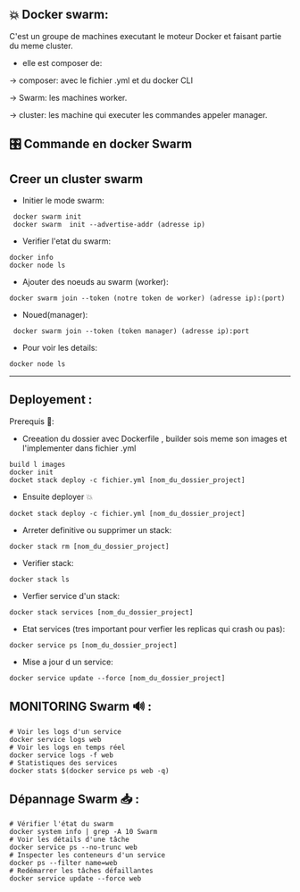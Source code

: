 ## 💥 Docker swarm:  


C'est un groupe de machines executant le moteur Docker et faisant partie du meme cluster.

- elle est composer de:

-> composer: avec le fichier .yml et du docker CLI

-> Swarm: les machines worker. 

-> cluster: les machine qui executer les commandes appeler manager.

## 🎛️ Commande en docker Swarm  
## Creer un cluster swarm 
- Initier le mode swarm:
```
 docker swarm init  
 docker swarm  init --advertise-addr (adresse ip)
```

- Verifier l'etat du swarm:
```
docker info 
docker node ls
```

- Ajouter des noeuds au swarm (worker):  
```
docker swarm join --token (notre token de worker) (adresse ip):(port)
```
- Noued(manager):  
```
 docker swarm join --token (token manager) (adresse ip):port
```
- Pour voir les details:  
 ```
docker node ls
```
<hr>

## Deployement  :
 Prerequis 🛄:
 - Creeation du dossier avec Dockerfile , builder sois meme son images et l'implementer dans fichier .yml
```
build l images
docker init
docket stack deploy -c fichier.yml [nom_du_dossier_project]
```
- Ensuite deployer 💥
```
docket stack deploy -c fichier.yml [nom_du_dossier_project]
```
- Arreter definitive ou supprimer un stack:
```
docker stack rm [nom_du_dossier_project]
```
- Verifier stack:
```
docker stack ls
```
- Verfier service d'un stack:
``` 
docker stack services [nom_du_dossier_project]
```
- Etat services (tres important pour verfier les replicas qui crash ou pas):
```
docker service ps [nom_du_dossier_project]
```
- Mise a jour d un service:
```
docker service update --force [nom_du_dossier_project] 
```
## MONITORING Swarm 🔊 :
```
# Voir les logs d'un service
docker service logs web
# Voir les logs en temps réel
docker service logs -f web
# Statistiques des services
docker stats $(docker service ps web -q)
```
## Dépannage Swarm 📥 :
```
# Vérifier l'état du swarm
docker system info | grep -A 10 Swarm
# Voir les détails d'une tâche
docker service ps --no-trunc web
# Inspecter les conteneurs d'un service
docker ps --filter name=web
# Redémarrer les tâches défaillantes
docker service update --force web
```
